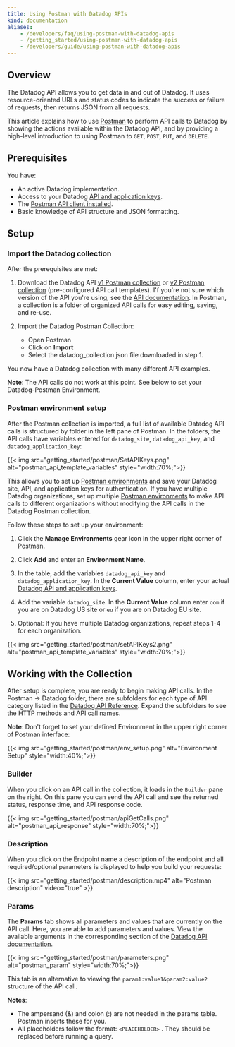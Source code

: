 ```yaml
---
title: Using Postman with Datadog APIs
kind: documentation
aliases:
    - /developers/faq/using-postman-with-datadog-apis
    - /getting_started/using-postman-with-datadog-apis
    - /developers/guide/using-postman-with-datadog-apis
---
```


## Overview

The Datadog API allows you to get data in and out of Datadog. It uses resource-oriented URLs and status codes to indicate the success or failure of requests, then returns JSON from all requests.

This article explains how to use [Postman][1] to perform API calls to Datadog by showing the actions available within the Datadog API, and by providing a high-level introduction to using Postman to `GET`, `POST`, `PUT`, and `DELETE`.

## Prerequisites

You have:

- An active Datadog implementation.
- Access to your Datadog [API and application keys][2].
- The [Postman API client installed][1].
- Basic knowledge of API structure and JSON formatting.

## Setup

### Import the Datadog collection

After the prerequisites are met:

1. Download the Datadog API [v1 Postman collection][3] or [v2 Postman collection][3] (pre-configured API call templates). I'f you're not sure which version of the API you're using, see the [API documentation][4].
   In Postman, a collection is a folder of organized API calls for easy editing, saving, and re-use.

2. Import the Datadog Postman Collection:
    - Open Postman
    - Click on **Import**
    - Select the datadog_collection.json file downloaded in step 1.

You now have a Datadog collection with many different API examples.

**Note**: The API calls do not work at this point. See below to set your Datadog-Postman Environment.

### Postman environment setup

After the Postman collection is imported, a full list of available Datadog API calls is structured by folder in the left pane of Postman.
In the folders, the API calls have variables entered for `datadog_site`, `datadog_api_key`, and `datadog_application_key`:

{{< img src="getting_started/postman/SetAPIKeys.png" alt="postman_api_template_variables"  style="width:70%;">}}

This allows you to set up [Postman environments][5] and save your Datadog site, API, and application keys for authentication. If you have multiple Datadog organizations, set up multiple [Postman environments][5] to make API calls to different organizations without modifying the API calls in the Datadog Postman collection.

Follow these steps to set up your environment:

1. Click the **Manage Environments** gear icon in the upper right corner of Postman.

2. Click **Add** and enter an **Environment Name**.

3. In the table, add the variables `datadog_api_key` and `datadog_application_key`. In the **Current Value** column, enter your actual [Datadog API and application keys][2].

4. Add the variable `datadog_site`. In the **Current Value** column enter `com` if you are on Datadog US site or `eu` if you are on Datadog EU site.

5. Optional: If you have multiple Datadog organizations, repeat steps 1-4 for each organization.

{{< img src="getting_started/postman/setAPIKeys2.png" alt="postman_api_template_variables"  style="width:70%;">}}

## Working with the Collection

After setup is complete, you are ready to begin making API calls. In the Postman -> Datadog folder, there are subfolders for each type of API category listed in the [Datadog API Reference][6]. Expand the subfolders to see the HTTP methods and API call names.

**Note**: Don't forget to set your defined Environment in the upper right corner of Postman interface:

{{< img src="getting_started/postman/env_setup.png" alt="Environment Setup"  style="width:40%;">}}

### Builder

When you click on an API call in the collection, it loads in the `Builder` pane on the right. On this pane you can send the API call and see the returned status, response time, and API response code.

{{< img src="getting_started/postman/apiGetCalls.png" alt="postman_api_response"  style="width:70%;">}}

### Description

When you click on the Endpoint name a description of the endpoint and all required/optional parameters is displayed to help you build your requests:

{{< img src="getting_started/postman/description.mp4" alt="Postman description" video="true"  >}}

### Params

The **Params** tab shows all parameters and values that are currently on the API call. Here, you are able to add parameters and values. View the available arguments in the corresponding section of the [Datadog API documentation][4].

{{< img src="getting_started/postman/parameters.png" alt="postman_param"  style="width:70%;">}}

This tab is an alternative to viewing the `param1:value1&param2:value2` structure of the API call.

**Notes**:

- The ampersand (&) and colon (:) are not needed in the params table. Postman inserts these for you.
- All placeholders follow the format: `<PLACEHOLDER>` . They should be replaced before running a query.

[1]: https://www.getpostman.com
[2]: https://app.datadoghq.com/account/settings#api
[3]: /resources/json/full_spec_v1.json
[4]: /api/
[5]: https://learning.postman.com/docs/postman/variables-and-environments/variables/#environments-in-postman
[6]: /api/v1/organizations/
